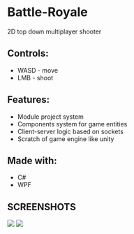 # Battle-Royale
2D top down multiplayer shooter

## Controls:
 * WASD - move
 * LMB - shoot

## Features:
 * Module project system
 * Components system for game entities
 * Client-server logic based on sockets
 * Scratch of game engine like unity
 
## Made with:
 * С#
 * WPF

## SCREENSHOTS
![](readme/img1.jpg)
![](readme/img2.jpg)
